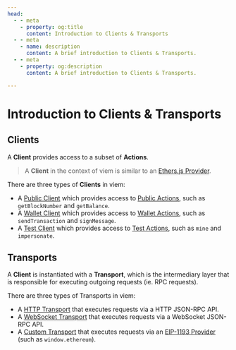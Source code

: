 ```yaml
---
head:
  - - meta
    - property: og:title
      content: Introduction to Clients & Transports
  - - meta
    - name: description
      content: A brief introduction to Clients & Transports.
  - - meta
    - property: og:description
      content: A brief introduction to Clients & Transports.

---
```


# Introduction to Clients & Transports

## Clients

A **Client** provides access to a subset of **Actions**. 

> A **Client** in the context of viem is similar to an [Ethers.js Provider](https://docs.ethers.org/v5/api/providers/).

There are three types of **Clients** in viem:

- A [Public Client](/docs/clients/public) which provides access to [Public Actions](/docs/actions/public/introduction), such as `getBlockNumber` and `getBalance`. 
- A [Wallet Client](/docs/clients/wallet) which provides access to [Wallet Actions](/docs/actions/wallet/introduction), such as `sendTransaction` and `signMessage`.
- A [Test Client](/docs/clients/test) which provides access to [Test Actions](/docs/actions/test/introduction), such as `mine` and `impersonate`.

## Transports

A **Client** is instantiated with a **Transport**, which is the intermediary layer that is responsible for executing outgoing requests (ie. RPC requests).

There are three types of Transports in viem: 

- A [HTTP Transport](/docs/clients/transports/http) that executes requests via a HTTP JSON-RPC API.
- A [WebSocket Transport](/docs/clients/transports/webSocket) that executes requests via a WebSocket JSON-RPC API.
- A [Custom Transport](/docs/clients/transports/custom) that executes requests via an [EIP-1193 Provider](https://eips.ethereum.org/EIPS/eip-1193) (such as `window.ethereum`).